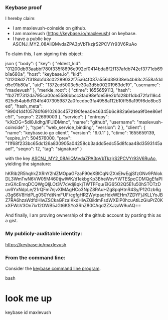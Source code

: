 ### Keybase proof

I hereby claim:

  * I am maxlevush-coinside on github.
  * I am maxlevush (https://keybase.io/maxlevush) on keybase.
  * I have a public key ASCNJ_MY2_08AiiQMvdaZPA3pVbTkzjrS2PCVYr93V6RuAo

To claim this, I am signing this object:

json
{
  "body": {
    "key": {
      "eldest_kid": "01200db93aabbf780f335f8696e992ef0414bda8f2f137afdb742ef3771eb69b1a680a",
      "host": "keybase.io",
      "kid": "01208d27f318dbfd3c02289032f75a64f037a556d39338eb4b63c2558afddd5e91b80a",
      "uid": "1372cd5003e5c30a3d5b00201963dc19",
      "username": "maxlevush"
    },
    "merkle_root": {
      "ctime": 1655659113,
      "hash": "fb27ff7312da795ca00ce5586bbcc3fad98efde59e2bfd28b11dbd72fa118c4625d54ab6d134fd4073059872a0fccdbc3fa4958a112b10ff56a199f6de8bc3ed",
      "hash_meta": "99041d4f05780f6910263c4572190feea0e46345b6c982a6ebea9f0ee86efc5f",
      "seqno": 22699003
    },
    "service": {
      "entropy": "kXcDG+5dl0Jidhg/lFUlDMmc",
      "name": "github",
      "username": "maxlevush-coinside"
    },
    "type": "web_service_binding",
    "version": 2
  },
  "client": {
    "name": "keybase.io go client",
    "version": "6.0.1"
  },
  "ctime": 1655659139,
  "expire_in": 504576000,
  "prev": "11f68f233bc65dc126a830905a04258cb3addd5edc55d8fcaa48d3593145aaef",
  "seqno": 12,
  "tag": "signature"
}


with the key [ASCNJ_MY2_08AiiQMvdaZPA3pVbTkzjrS2PCVYr93V6RuAo](https://keybase.io/maxlevush), yielding the signature:


hKRib2R5hqhkZXRhY2hlZMOpaGFzaF90eXBlCqNrZXnEIwEgjSfzGNv9PAIokDL3WmTwN6VW05M460tjwlWK/d1ekbgKp3BheWxvYWTESpcCDMQgEfaPIzvGXcEmqDCQWgQljLOt3V7cVdj8qkjTWTFFqu/EIG65O2Q5E1u50hSTOTzDuv6YxNdpLe/21rQFm7njvXIMAgHCo3NpZ8RAuHZg8pqHtnR4Sy/P12Gzb6gJ3g66V8HdPLg050YdtNmFUF/cgfgHR2WytpaqHdxWEHm7ZDYFjJKLLYoJBZ7RA6hzaWdfdHlwZSCkaGFzaIKkdHlwZQildmFsdWXEIP0hcuAtiLzGiuPrZ0KxXFWcV3On7ix12OWB5JGt6KSYo3RhZ80CAqd2ZXJzaW9uAQ==



And finally, I am proving ownership of the github account by posting this as a gist.

### My publicly-auditable identity:

https://keybase.io/maxlevush

### From the command line:

Consider the [keybase command line program](https://keybase.io/download).

bash
# look me up
keybase id maxlevush

